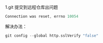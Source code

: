 1.git 提交到远程仓库出问题

```C++
Connection was reset, errno 10054
```

解决办法：
```c
git config --global http.sslVerify "false"
```

